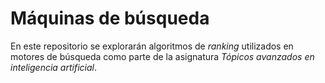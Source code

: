 # Máquinas de búsqueda

En este repositorio se explorarán algoritmos de *ranking* utilizados en motores de búsqueda como parte de la asignatura *Tópicos avanzados en inteligencia artificial*.
